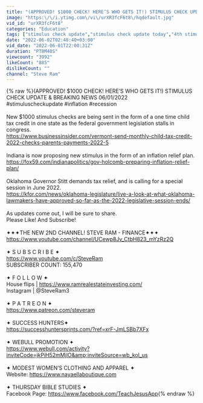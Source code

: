 ```yaml
---
title: "(APPROVED! $1000 CHECK! HERE’S WHO GETS IT!) STIMULUS CHECK UPDATE & BREAKING NEWS 06\/01\/2022"
image: "https:\/\/i.ytimg.com\/vi\/urXR3fcF6t8\/hqdefault.jpg"
vid_id: "urXR3fcF6t8"
categories: "Education"
tags: ["stimulus check update","stimulus check update today","4th stimulus check update"]
date: "2022-06-02T02:48:40+03:00"
vid_date: "2022-06-01T22:00:31Z"
duration: "PT8M40S"
viewcount: "3992"
likeCount: "885"
dislikeCount: ""
channel: "Steve Ram"
---
```

{% raw %}(APPROVED! $1000 CHECK! HERE’S WHO GETS IT!) STIMULUS CHECK UPDATE &amp; BREAKING NEWS 06/01/2022<br />#stimuluscheckupdate #inflation #recession <br /><br />New $1000 stimulus checks are being sent in the form of a one time child tax credit in one state as the federal government legislation stalls in congress. <br /><a rel="nofollow" target="blank" href="https://www.businessinsider.com/vermont-send-monthly-child-tax-credit-2022-checks-parents-payments-2022-5">https://www.businessinsider.com/vermont-send-monthly-child-tax-credit-2022-checks-parents-payments-2022-5</a><br /><br />Indiana is now proposing new stimulus in the form of an inflation relief plan. <br /><a rel="nofollow" target="blank" href="https://fox59.com/indianapolitics/gov-holcomb-preparing-inflation-relief-plan/">https://fox59.com/indianapolitics/gov-holcomb-preparing-inflation-relief-plan/</a><br /><br />Oklahoma Governor Stitt demands tax relief, and is calling for a special session in June 2022.<br /><a rel="nofollow" target="blank" href="https://kfor.com/news/oklahoma-legislature/live-a-look-at-what-oklahoma-lawmakers-have-approved-so-far-as-the-2022-legislative-session-ends/">https://kfor.com/news/oklahoma-legislature/live-a-look-at-what-oklahoma-lawmakers-have-approved-so-far-as-the-2022-legislative-session-ends/</a><br /><br />As updates come out, I will be sure to share. <br />Please Like! And Subscribe!  <br /><br />✦✦✦THE NEW 2ND CHANNEL! STEVE RAM - FINANCE✦✦✦<br /><a rel="nofollow" target="blank" href="https://www.youtube.com/channel/UCewp8Jv_CtbH823_mYzRz2Q">https://www.youtube.com/channel/UCewp8Jv_CtbH823_mYzRz2Q</a><br /><br />✦ S U B S C R I B E ✦ <br /><a rel="nofollow" target="blank" href="https://www.youtube.com/c/SteveRam">https://www.youtube.com/c/SteveRam</a><br />SUBSCRIBER COUNT: 155,470<br /><br />✦ F O L L O W ✦ <br />House flips | <a rel="nofollow" target="blank" href="https://www.ramrealestateinvesting.com/">https://www.ramrealestateinvesting.com/</a> <br />Instagram | @SteveRam3 <br /><br />✦ P A T R E O N ✦ <br /><a rel="nofollow" target="blank" href="https://www.patreon.com/steveram">https://www.patreon.com/steveram</a><br /><br />✦ SUCCESS HUNTERS✦ <br /><a rel="nofollow" target="blank" href="https://successhuntersprints.com/?ref=xrF-JmLSBb7XFx">https://successhuntersprints.com/?ref=xrF-JmLSBb7XFx</a><br /><br />✦ WEBULL PROMOTION ✦ <br /><a rel="nofollow" target="blank" href="https://www.webull.com/activity?inviteCode=jkPiH52mMjlO&amp;inviteSource=wb_kol_us">https://www.webull.com/activity?inviteCode=jkPiH52mMjlO&amp;inviteSource=wb_kol_us</a><br /><br />✦ MODEST WOMEN’S CLOTHING AND APPAREL ✦ <br />Website: <a rel="nofollow" target="blank" href="https://www.nayaellaboutique.com">https://www.nayaellaboutique.com</a> <br /><br />✦ THURSDAY BIBLE STUDIES ✦ <br />Facebook Page: <a rel="nofollow" target="blank" href="https://www.facebook.com/TeachJesusApp">https://www.facebook.com/TeachJesusApp</a>{% endraw %}
